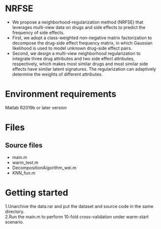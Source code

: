 # NRFSE
* We propose a neighborhood-regularization method (NRFSE) that leverages multi-view data on drugs and side effects to predict the frequency of side effects.<br>
* First, we adopt a class-weighted non-negative matrix factorization to decompose the drug-side effect frequency matrix, in which Gaussian likelihood is used to model unknown drug-side effect pairs.<br>
* Second, we design a multi-view neighborhood regularization to integrate three drug attributes and two side effect attributes, respectively, which makes most similar drugs and most similar side effects have similar latent signatures. The regularization can adaptively determine the weights of different attributes.

# Environment requirements
Matlab R2019b or later version

# Files
## Source files
* main.m
* warm_test.m
* DecompositionAlgorithm_wei.m
* KNN_fun.m

# Getting started
1.Unarchive the data.rar and put the dataset and source code in the same directory.<br>
2.Run the main.m to perform 10-fold cross-validation under warm-start scenario.
